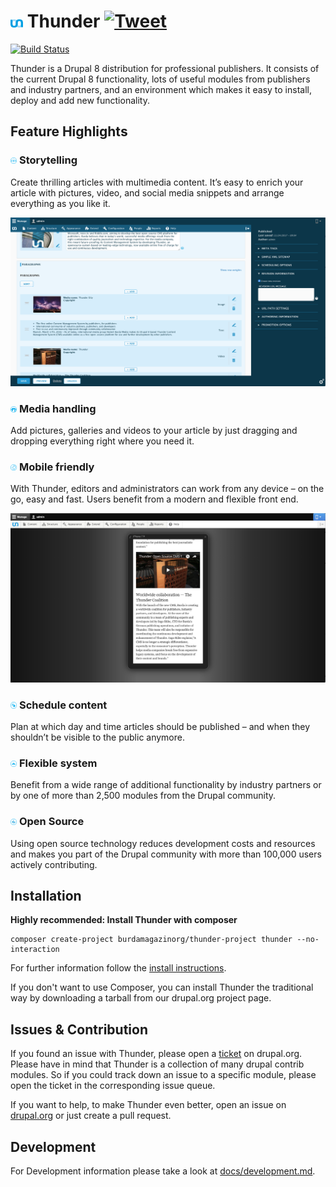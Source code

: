# <img src="./files/images/thunder.svg?sanitize=true" alt="Thunder" width="4%"/> Thunder [![Tweet](https://img.shields.io/twitter/url/http/shields.io.svg?style=social)](https://twitter.com/intent/tweet?text=I%20just%20tried%20ThunderCMS.%20The%20CMS%20for%20professional%20publishing!&url=https://www.thunder.org&via=ThunderCoreTeam&hashtags=drupal8,publishing,ThunderCMS)

[![Build Status](https://travis-ci.org/BurdaMagazinOrg/thunder-distribution.svg?branch=develop)](https://travis-ci.org/BurdaMagazinOrg/thunder-distribution)



Thunder is a Drupal 8 distribution for professional publishers. It consists of the current Drupal 8 functionality, lots of useful modules from publishers and industry partners, and an environment which makes it easy to install, deploy and add new functionality.

## Feature Highlights
### <img src="./files/images/story_fireplace_b.png" alt="Storytelling" width="2%"/> Storytelling
Create thrilling articles with multimedia content. It’s easy to enrich your article with pictures, video, and social media snippets and arrange everything as you like it.

![Storytelling](./files/images/storytelling.png)
### <img src="./files/images/media_handling_b_0.png" alt="Storytelling" width="2%"/> Media handling
Add pictures, galleries and videos to your article by just dragging and dropping everything right where you need it.
### <img src="./files/images/mobile_friendly_e_0.png" alt="Storytelling" width="2%"/> Mobile friendly
With Thunder, editors and administrators can work from any device – on the go, easy and fast. Users benefit from a modern and flexible front end.

![Mobile preview](./files/images/mobile.png)
### <img src="./files/images/schedule_content_g_0.png" alt="Storytelling" width="2%"/> Schedule content
Plan at which day and time articles should be published – and when they shouldn’t be visible to the public anymore.
### <img src="./files/images/flexible_system_b_0.png" alt="Storytelling" width="2%"/> Flexible system
Benefit from a wide range of additional functionality by industry partners or by one of more than 2,500 modules from the Drupal community.
### <img src="./files/images/drupal_community_b_1.png" alt="Storytelling" width="2%"/> Open Source
Using open source technology reduces development costs and resources and makes you part of the Drupal community with more than 100,000 users actively contributing.

## Installation
**Highly recommended: Install Thunder with composer**

```
composer create-project burdamagazinorg/thunder-project thunder --no-interaction
```
For further information follow the [install instructions](https://www.drupal.org/docs/8/install).

If you don't want to use Composer, you can install Thunder the traditional way by downloading a tarball from our drupal.org project page.
## Issues & Contribution
If you found an issue with Thunder, please open a [ticket](https://www.drupal.org/project/issues/thunder?categories=All) on drupal.org. Please have in mind that Thunder is a collection of many drupal contrib modules. So if you could track down an issue to a specific module, please open the ticket in the corresponding issue queue.

If you want to help, to make Thunder even better, open an issue on [drupal.org](https://www.drupal.org/project/issues/thunder?categories=All) or just create a pull request.

## Development
For Development information please take a look at [docs/development.md](docs/development.md).